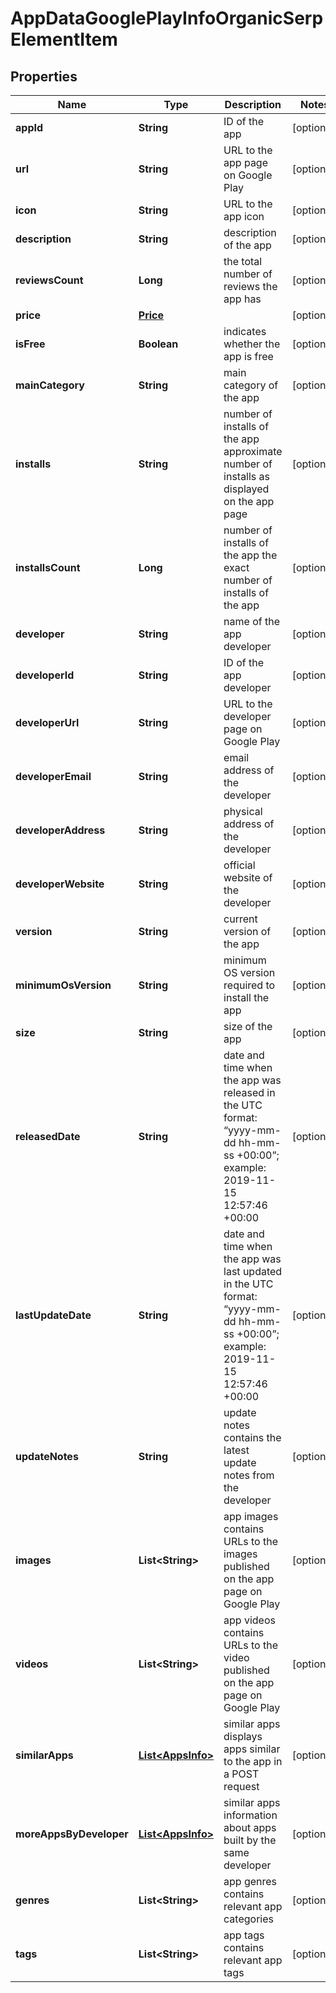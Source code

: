 

# AppDataGooglePlayInfoOrganicSerpElementItem


## Properties

| Name | Type | Description | Notes |
|------------ | ------------- | ------------- | -------------|
|**appId** | **String** | ID of the app |  [optional] |
|**url** | **String** | URL to the app page on Google Play |  [optional] |
|**icon** | **String** | URL to the app icon |  [optional] |
|**description** | **String** | description of the app |  [optional] |
|**reviewsCount** | **Long** | the total number of reviews the app has |  [optional] |
|**price** | [**Price**](Price.md) |  |  [optional] |
|**isFree** | **Boolean** | indicates whether the app is free |  [optional] |
|**mainCategory** | **String** | main category of the app |  [optional] |
|**installs** | **String** | number of installs of the app approximate number of installs as displayed on the app page |  [optional] |
|**installsCount** | **Long** | number of installs of the app the exact number of installs of the app |  [optional] |
|**developer** | **String** | name of the app developer |  [optional] |
|**developerId** | **String** | ID of the app developer |  [optional] |
|**developerUrl** | **String** | URL to the developer page on Google Play |  [optional] |
|**developerEmail** | **String** | email address of the developer |  [optional] |
|**developerAddress** | **String** | physical address of the developer |  [optional] |
|**developerWebsite** | **String** | official website of the developer |  [optional] |
|**version** | **String** | current version of the app |  [optional] |
|**minimumOsVersion** | **String** | minimum OS version required to install the app |  [optional] |
|**size** | **String** | size of the app |  [optional] |
|**releasedDate** | **String** | date and time when the app was released in the UTC format: “yyyy-mm-dd hh-mm-ss +00:00”; example: 2019-11-15 12:57:46 +00:00 |  [optional] |
|**lastUpdateDate** | **String** | date and time when the app was last updated in the UTC format: “yyyy-mm-dd hh-mm-ss +00:00”; example: 2019-11-15 12:57:46 +00:00 |  [optional] |
|**updateNotes** | **String** | update notes contains the latest update notes from the developer |  [optional] |
|**images** | **List&lt;String&gt;** | app images contains URLs to the images published on the app page on Google Play |  [optional] |
|**videos** | **List&lt;String&gt;** | app videos contains URLs to the video published on the app page on Google Play |  [optional] |
|**similarApps** | [**List&lt;AppsInfo&gt;**](AppsInfo.md) | similar apps displays apps similar to the app in a POST request |  [optional] |
|**moreAppsByDeveloper** | [**List&lt;AppsInfo&gt;**](AppsInfo.md) | similar apps information about apps built by the same developer |  [optional] |
|**genres** | **List&lt;String&gt;** | app genres contains relevant app categories |  [optional] |
|**tags** | **List&lt;String&gt;** | app tags contains relevant app tags |  [optional] |



